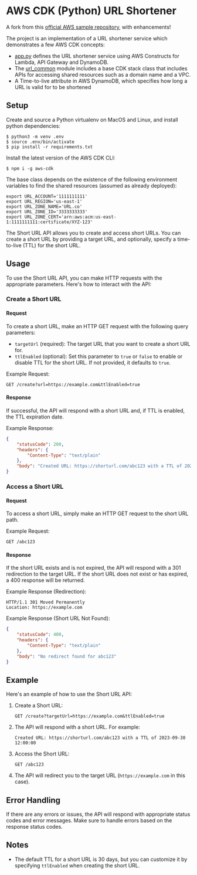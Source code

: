 
# AWS CDK (Python) URL Shortener

A fork from this [official AWS sample repository](https://github.com/aws-samples/aws-cdk-examples/tree/master/python/url-shortener), with enhancements!

The project is an implementation of a URL shortener service which demonstrates a few AWS CDK concepts:
- [app.py](./app.py) defines the URL shortener service using AWS Constructs for Lambda, API Gateway and DynamoDB.
- The [url_common](./url_common/__init__.py) module includes a base
  CDK stack class that includes APIs for accessing shared resources such as a
  domain name and a VPC.
- A Time-to-live attribute in AWS DynamoDB, which specifies how long a URL is valid for to be shortened

## Setup

Create and source a Python virtualenv on MacOS and Linux, and install python dependencies:

```
$ python3 -m venv .env
$ source .env/bin/activate
$ pip install -r requirements.txt
```

Install the latest version of the AWS CDK CLI:

```shell
$ npm i -g aws-cdk
```

The base class depends on the existence of the following environment variables
to find the shared resources (assumed as already deployed):

```shell
export URL_ACCOUNT='1111111111'
export URL_REGION='us-east-1'
export URL_ZONE_NAME='URL.co'
export URL_ZONE_ID='3333333333'
export URL_ZONE_CERT='arn:aws:acm:us-east-1:1111111111:certificate/XYZ-123'
```

The Short URL API allows you to create and access short URLs. You can create a short URL by providing a target URL, and optionally, specify a time-to-live (TTL) for the short URL.

## Usage

To use the Short URL API, you can make HTTP requests with the appropriate parameters. Here's how to interact with the API:

### Create a Short URL

#### Request

To create a short URL, make an HTTP GET request with the following query parameters:

- `targetUrl` (required): The target URL that you want to create a short URL for.
- `ttlEnabled` (optional): Set this parameter to `true` or `false` to enable or disable TTL for the short URL. If not provided, it defaults to `true`.

Example Request:
```
GET /create?url=https://example.com&ttlEnabled=true
```

#### Response

If successful, the API will respond with a short URL and, if TTL is enabled, the TTL expiration date.

Example Response:
```json
{
    "statusCode": 200,
    "headers": {
        "Content-Type": "text/plain"
    },
    "body": "Created URL: https://shorturl.com/abc123 with a TTL of 2023-09-30 12:00:00"
}
```

### Access a Short URL

#### Request

To access a short URL, simply make an HTTP GET request to the short URL path.

Example Request:
```
GET /abc123
```

#### Response

If the short URL exists and is not expired, the API will respond with a 301 redirection to the target URL. If the short URL does not exist or has expired, a 400 response will be returned.

Example Response (Redirection):
```
HTTP/1.1 301 Moved Permanently
Location: https://example.com
```

Example Response (Short URL Not Found):
```json
{
    "statusCode": 400,
    "headers": {
        "Content-Type": "text/plain"
    },
    "body": "No redirect found for abc123"
}
```

## Example

Here's an example of how to use the Short URL API:

1. Create a Short URL:
   ```
   GET /create?targetUrl=https://example.com&ttlEnabled=true
   ```

2. The API will respond with a short URL. For example:
   ```
   Created URL: https://shorturl.com/abc123 with a TTL of 2023-09-30 12:00:00
   ```

3. Access the Short URL:
   ```
   GET /abc123
   ```

4. The API will redirect you to the target URL (`https://example.com` in this case).

## Error Handling

If there are any errors or issues, the API will respond with appropriate status codes and error messages. Make sure to handle errors based on the response status codes.

## Notes

- The default TTL for a short URL is 30 days, but you can customize it by specifying `ttlEnabled` when creating the short URL.

